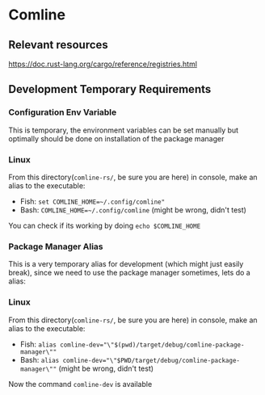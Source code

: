 # Comline

## Relevant resources
https://doc.rust-lang.org/cargo/reference/registries.html



## Development Temporary Requirements
### Configuration Env Variable
This is temporary, the environment variables can be set manually but optimally should be done
on installation of the package manager

### Linux
From this directory(`comline-rs/`, be sure you are here) in console, make an alias to the executable:
  - Fish: `set COMLINE_HOME=~/.config/comline"`
  - Bash: `COMLINE_HOME=~/.config/comline` (might be wrong, didn't test)

You can check if its working by doing `echo $COMLINE_HOME`



### Package Manager Alias
This is a very temporary alias for development (which might just easily break), since we need
to use the package manager sometimes, lets do a alias:

### Linux
From this directory(`comline-rs/`, be sure you are here) in console, make an alias to the executable:
  - Fish: `alias comline-dev="\"$(pwd)/target/debug/comline-package-manager\""`
  - Bash: `alias comline-dev="\"$PWD/target/debug/comline-package-manager\""` (might be wrong, didn't test)

Now the command `comline-dev` is available


